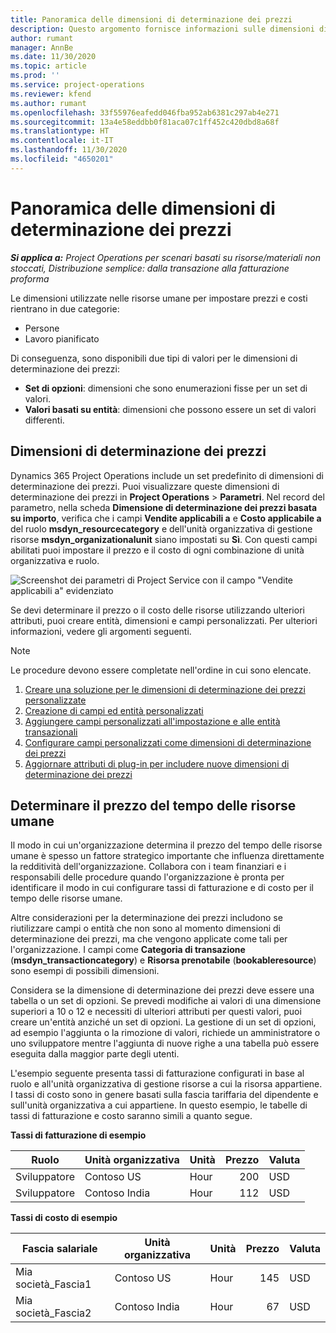 ```yaml
---
title: Panoramica delle dimensioni di determinazione dei prezzi
description: Questo argomento fornisce informazioni sulle dimensioni di determinazione dei prezzi in Dynamics 365 Project Operations.
author: rumant
manager: AnnBe
ms.date: 11/30/2020
ms.topic: article
ms.prod: ''
ms.service: project-operations
ms.reviewer: kfend
ms.author: rumant
ms.openlocfilehash: 33f55976eafedd046fba952ab6381c297ab4e271
ms.sourcegitcommit: 13a4e58eddbb0f81aca07c1ff452c420dbd8a68f
ms.translationtype: HT
ms.contentlocale: it-IT
ms.lasthandoff: 11/30/2020
ms.locfileid: "4650201"
---
```

# <a name="pricing-dimensions-overview"></a>Panoramica delle dimensioni di determinazione dei prezzi

_**Si applica a:** Project Operations per scenari basati su risorse/materiali non stoccati, Distribuzione semplice: dalla transazione alla fatturazione proforma_

Le dimensioni utilizzate nelle risorse umane per impostare prezzi e costi rientrano in due categorie:

- Persone
- Lavoro pianificato

Di conseguenza, sono disponibili due tipi di valori per le dimensioni di determinazione dei prezzi:

- **Set di opzioni**: dimensioni che sono enumerazioni fisse per un set di valori.
- **Valori basati su entità**: dimensioni che possono essere un set di valori differenti.

## <a name="pricing-dimensions"></a>Dimensioni di determinazione dei prezzi

Dynamics 365 Project Operations include un set predefinito di dimensioni di determinazione dei prezzi. Puoi visualizzare queste dimensioni di determinazione dei prezzi in **Project Operations** > **Parametri**. Nel record del parametro, nella scheda **Dimensione di determinazione dei prezzi basata su importo**, verifica che i campi **Vendite applicabili a** e **Costo applicabile a** del ruolo **msdyn_resourcecategory** e dell'unità organizzativa di gestione risorse **msdyn_organizationalunit** siano impostati su **Sì**. Con questi campi abilitati puoi impostare il prezzo e il costo di ogni combinazione di unità organizzativa e ruolo.

![Screenshot dei parametri di Project Service con il campo "Vendite applicabili a" evidenziato](media/PS-OOB-parameters.png)

Se devi determinare il prezzo o il costo delle risorse utilizzando ulteriori attributi, puoi creare entità, dimensioni e campi personalizzati. Per ulteriori informazioni, vedere gli argomenti seguenti. 
  
  > [!NOTE]
  > Le procedure devono essere completate nell'ordine in cui sono elencate.

1. [Creare una soluzione per le dimensioni di determinazione dei prezzi personalizzate](../sales/create-solution-custompd.md)
2. [Creazione di campi ed entità personalizzati](create-custom-fields-entities-pricing-dimensions.md)
3. [Aggiungere campi personalizzati all'impostazione e alle entità transazionali ](add-custom-fields-price-setup-transactional-entities.md)
4. [Configurare campi personalizzati come dimensioni di determinazione dei prezzi ](set-up-custom-fields-pricing-dimensions.md)
5. [Aggiornare attributi di plug-in per includere nuove dimensioni di determinazione dei prezzi](update-plugin-attributes-pd.md)


## <a name="pricing-human-resource-time"></a>Determinare il prezzo del tempo delle risorse umane
Il modo in cui un'organizzazione determina il prezzo del tempo delle risorse umane è spesso un fattore strategico importante che influenza direttamente la redditività dell'organizzazione. Collabora con i team finanziari e i responsabili delle procedure quando l'organizzazione è pronta per identificare il modo in cui configurare tassi di fatturazione e di costo per il tempo delle risorse umane.

Altre considerazioni per la determinazione dei prezzi includono se riutilizzare campi o entità che non sono al momento dimensioni di determinazione dei prezzi, ma che vengono applicate come tali per l'organizzazione. I campi come **Categoria di transazione** (**msdyn_transactioncategory**) e **Risorsa prenotabile** (**bookableresource**) sono esempi di possibili dimensioni. 

Considera se la dimensione di determinazione dei prezzi deve essere una tabella o un set di opzioni. Se prevedi modifiche ai valori di una dimensione superiori a 10 o 12 e necessiti di ulteriori attributi per questi valori, puoi creare un'entità anziché un set di opzioni. La gestione di un set di opzioni, ad esempio l'aggiunta o la rimozione di valori, richiede un amministratore o uno sviluppatore mentre l'aggiunta di nuove righe a una tabella può essere eseguita dalla maggior parte degli utenti.

L'esempio seguente presenta tassi di fatturazione configurati in base al ruolo e all'unità organizzativa di gestione risorse a cui la risorsa appartiene. I tassi di costo sono in genere basati sulla fascia tariffaria del dipendente e sull'unità organizzativa a cui appartiene. In questo esempio, le tabelle di tassi di fatturazione e costo saranno simili a quanto segue.

**Tassi di fatturazione di esempio**

| Ruolo        | Unità organizzativa    |Unità      |Prezzo      |Valuta  |
| ------------|-------------|----------|----------:|----------|
| Sviluppatore   | Contoso US  |Hour | 200|USD     |
| Sviluppatore   | Contoso India |Hour|   112|USD     |


**Tassi di costo di esempio**

| Fascia salariale     | Unità organizzativa    |Unità      |Prezzo      |Valuta  |
| ----------------|-------------|----------|----------:|----------|
| Mia società_Fascia1 | Contoso US  |Hour | 145|USD     |
| Mia società_Fascia2 | Contoso India |Hour|   67|USD     |
